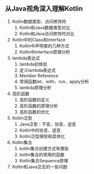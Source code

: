 ## 从Java视角深入理解Kotlin

1. Kotlin数据类型、访问修饰符
   1. Kotlin和Java数据类型对比
   2. Kotlin和Java访问修饰符对比
2. Kotlin中的Class和Interface
   1. Kotlin中声明类的几种方式
   2. Kotlin中interface原理分析
3. lambda表达式
   1. lambda初体验
   2. 定义lambda表达式
   3. Member Reference
   4. 常用函数let、with、run、apply分析
   5. lambda原理分析
4. 高阶函数
   1. 高阶函数的定义
   2. 高阶函数的原理分析
   3. 高阶函数的优化
5. Kotlin泛型
   1. Java泛型：不变、协变、逆变
   2. Kotlin中的协变、逆变
   3. Kotlin泛型擦除和具体化
6. Kotlin集合
   1. kotlin集合创建方式有哪些
   2. kotlin集合的常用的函数
   3. Kotlin集合Sequence原理
7. Koltin和Java交互的一些问题

